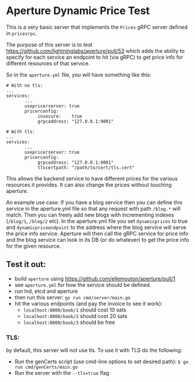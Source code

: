 # Aperture Dynamic Price Test

This is a very basic server that implements the `Prices` gRPC server defined in
`pricesrpc`. 

The purpose of this server is to test https://github.com/lightninglabs/aperture/pull/53 which adds the ability to specify for each service an endpoint to hit (via gRPC) to get price info for different resources of that service.

So in the  `aperture.yml` file, you will have something like this:

```
# With no tls:
...
services:
       ...
       usepricerserver: true
       pricerconfig:
            insecure:    true
            grpcaddress: "127.0.0.1:9001"

# With tls:
...
services:
       ...
       usepricerserver: true
       pricerconfig:
            grpcaddress: "127.0.0.1:9001"
            tlscertpath: "/path/to/cert/tls.cert" 
```

This allows the backend service to have different prices for the various
resources it provides. It can also change the prices without touching aperture. 

An example use case: If you have a blog service then you can define this service
in the aperture.yml file so that any request with path `/blog.*` will match.
Then you can freely add new blogs with incrementing indexes (`/blog/1`, `/blog/2`
etc). In the aperture.yml file you set `dynamicprices` to true and
`dynamicpriceendpoint` to the address where the blog service will serve the
price info service. Aperture will then call the gRPC service for price info and
the blog service can look in its DB (or do whatever) to get the price info for
the given resource. 

## Test it out:

- build `aperture` using https://github.com/ellemouton/aperture/pull/1
- see `aperture.yml` for how the service should be defined.
- run lnd, etcd and aperture
- then run this server: `go run cmd/server/main.go`
- hit the various endpoints (and pay the invoice to see it work):   
    - `localhost:8000/book/1` should cost 10 sats
    - `localhost:8000/book/2` should cost 20 sats
    - `localhost:8000/book/3` should be free
        
### TLS:
by default, this server will not use tls. To use it with TLS do the following:
- Run the genCerts script (use cmd-line options to set desired path):
        ```
        $ go run cmd/genCerts/main.go 
        ```
- Run the server  with the `--tls=true` flag
